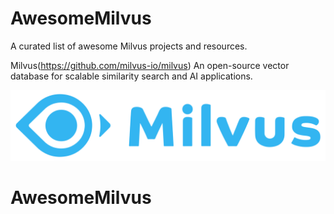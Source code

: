 # AwesomeMilvus

A curated list of awesome Milvus projects and resources.

Milvus(https://github.com/milvus-io/milvus) An open-source vector database for scalable similarity search and AI applications.


<img src="https://github.com/milvus-io/artwork/blob/master/horizontal/color/milvus-horizontal-color.png" alt="milvus-logo"/>

# AwesomeMilvus
